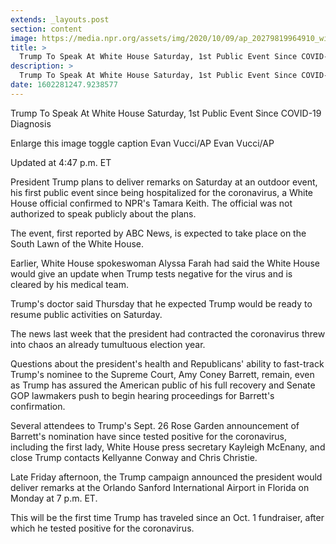```yaml
--- 
extends: _layouts.post 
section: content 
image: https://media.npr.org/assets/img/2020/10/09/ap_20279819964910_wide-a04e7040052fef7a07837b112ebba784ba0a882d.jpg?s=1400 
title: > 
  Trump To Speak At White House Saturday, 1st Public Event Since COVID-19 Diagnosis 
description: > 
  Trump To Speak At White House Saturday, 1st Public Event Since COVID-19 DiagnosisEnlarge this image toggle caption Evan Vucci/AP Evan Vucci/APUpdated at 4:47 p.m.ETPresident Trump plans to deliver remarks on Saturday at an outdoor event, his first public event since being hospitalized for the coronavirus, a White House official confirmed to NPR's Tamara Keith.The event, first reported by ABC News, is expected to take place on the South Lawn of the White House.Earlier, White House spokeswoman Alyssa Farah had said the White House would give an update when Trump tests negative for the virus and is cleared by his medical team.Trump's doctor said Thursday that he expected Trump would be ready to resume public activities on Saturday. 
date: 1602281247.9238577 
--- 
```

Trump To Speak At White House Saturday, 1st Public Event Since COVID-19 Diagnosis

Enlarge this image toggle caption Evan Vucci/AP Evan Vucci/AP

Updated at 4:47 p.m. ET

President Trump plans to deliver remarks on Saturday at an outdoor event, his first public event since being hospitalized for the coronavirus, a White House official confirmed to NPR's Tamara Keith. The official was not authorized to speak publicly about the plans.

The event, first reported by ABC News, is expected to take place on the South Lawn of the White House.

Earlier, White House spokeswoman Alyssa Farah had said the White House would give an update when Trump tests negative for the virus and is cleared by his medical team.

Trump's doctor said Thursday that he expected Trump would be ready to resume public activities on Saturday.

The news last week that the president had contracted the coronavirus threw into chaos an already tumultuous election year.

Questions about the president's health and Republicans' ability to fast-track Trump's nominee to the Supreme Court, Amy Coney Barrett, remain, even as Trump has assured the American public of his full recovery and Senate GOP lawmakers push to begin hearing proceedings for Barrett's confirmation.

Several attendees to Trump's Sept. 26 Rose Garden announcement of Barrett's nomination have since tested positive for the coronavirus, including the first lady, White House press secretary Kayleigh McEnany, and close Trump contacts Kellyanne Conway and Chris Christie.

Late Friday afternoon, the Trump campaign announced the president would deliver remarks at the Orlando Sanford International Airport in Florida on Monday at 7 p.m. ET.

This will be the first time Trump has traveled since an Oct. 1 fundraiser, after which he tested positive for the coronavirus.